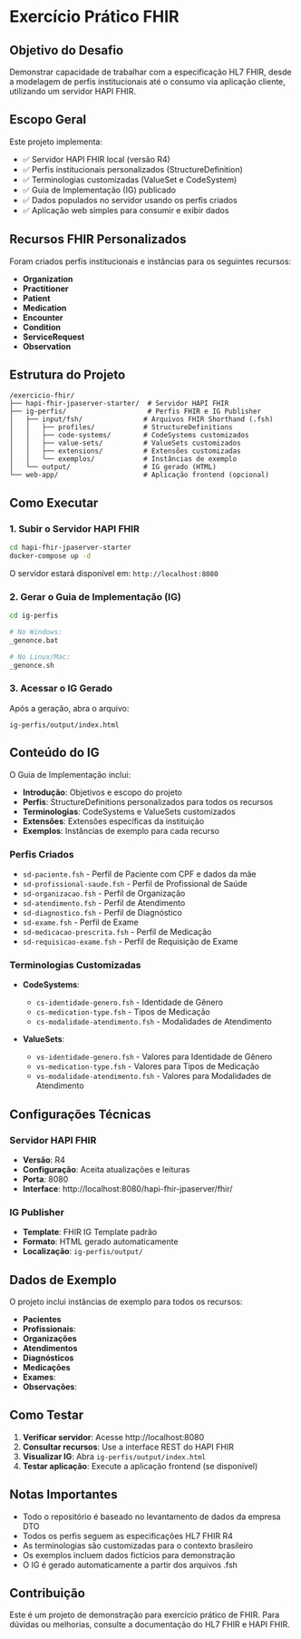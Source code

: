 # Exercício Prático FHIR

## Objetivo do Desafio

Demonstrar capacidade de trabalhar com a especificação HL7 FHIR, desde a modelagem de perfis institucionais até o consumo via aplicação cliente, utilizando um servidor HAPI FHIR.

##  Escopo Geral

Este projeto implementa:

- ✅ Servidor HAPI FHIR local (versão R4)
- ✅ Perfis institucionais personalizados (StructureDefinition)
- ✅ Terminologias customizadas (ValueSet e CodeSystem)
- ✅ Guia de Implementação (IG) publicado
- ✅ Dados populados no servidor usando os perfis criados
- ✅ Aplicação web simples para consumir e exibir dados

## Recursos FHIR Personalizados

Foram criados perfis institucionais e instâncias para os seguintes recursos:

- **Organization** 
- **Practitioner** 
- **Patient** 
- **Medication**
- **Encounter** 
- **Condition** 
- **ServiceRequest** 
- **Observation**

## Estrutura do Projeto

```
/exercicio-fhir/
├── hapi-fhir-jpaserver-starter/  # Servidor HAPI FHIR
├── ig-perfis/                    # Perfis FHIR e IG Publisher
│   ├── input/fsh/               # Arquivos FHIR Shorthand (.fsh)
│   │   ├── profiles/            # StructureDefinitions
│   │   ├── code-systems/        # CodeSystems customizados
│   │   ├── value-sets/          # ValueSets customizados
│   │   ├── extensions/          # Extensões customizadas
│   │   └── exemplos/            # Instâncias de exemplo
│   └── output/                  # IG gerado (HTML)
└── web-app/                     # Aplicação frontend (opcional)
```

## Como Executar

### 1. Subir o Servidor HAPI FHIR

```bash
cd hapi-fhir-jpaserver-starter
docker-compose up -d
```

O servidor estará disponível em: `http://localhost:8080`

### 2. Gerar o Guia de Implementação (IG)

```bash
cd ig-perfis

# No Windows:
_genonce.bat

# No Linux/Mac:
_genonce.sh
```

### 3. Acessar o IG Gerado

Após a geração, abra o arquivo:
```
ig-perfis/output/index.html
```

## Conteúdo do IG

O Guia de Implementação inclui:

- **Introdução**: Objetivos e escopo do projeto
- **Perfis**: StructureDefinitions personalizados para todos os recursos
- **Terminologias**: CodeSystems e ValueSets customizados
- **Extensões**: Extensões específicas da instituição
- **Exemplos**: Instâncias de exemplo para cada recurso

### Perfis Criados

- `sd-paciente.fsh` - Perfil de Paciente com CPF e dados da mãe
- `sd-profissional-saude.fsh` - Perfil de Profissional de Saúde
- `sd-organizacao.fsh` - Perfil de Organização
- `sd-atendimento.fsh` - Perfil de Atendimento
- `sd-diagnostico.fsh` - Perfil de Diagnóstico
- `sd-exame.fsh` - Perfil de Exame
- `sd-medicacao-prescrita.fsh` - Perfil de Medicação
- `sd-requisicao-exame.fsh` - Perfil de Requisição de Exame

### Terminologias Customizadas

- **CodeSystems**:
  - `cs-identidade-genero.fsh` - Identidade de Gênero
  - `cs-medication-type.fsh` - Tipos de Medicação
  - `cs-modalidade-atendimento.fsh` - Modalidades de Atendimento

- **ValueSets**:
  - `vs-identidade-genero.fsh` - Valores para Identidade de Gênero
  - `vs-medication-type.fsh` - Valores para Tipos de Medicação
  - `vs-modalidade-atendimento.fsh` - Valores para Modalidades de Atendimento

## Configurações Técnicas

### Servidor HAPI FHIR
- **Versão**: R4
- **Configuração**: Aceita atualizações e leituras
- **Porta**: 8080
- **Interface**: http://localhost:8080/hapi-fhir-jpaserver/fhir/

### IG Publisher
- **Template**: FHIR IG Template padrão
- **Formato**: HTML gerado automaticamente
- **Localização**: `ig-perfis/output/`

## Dados de Exemplo

O projeto inclui instâncias de exemplo para todos os recursos:

- **Pacientes**
- **Profissionais**:
- **Organizações**
- **Atendimentos**
- **Diagnósticos**
- **Medicações**
- **Exames**: 
- **Observações**: 

## Como Testar

1. **Verificar servidor**: Acesse http://localhost:8080
2. **Consultar recursos**: Use a interface REST do HAPI FHIR
3. **Visualizar IG**: Abra `ig-perfis/output/index.html`
4. **Testar aplicação**: Execute a aplicação frontend (se disponível)

## Notas Importantes

- Todo o repositório é baseado no levantamento de dados da empresa DTO
- Todos os perfis seguem as especificações HL7 FHIR R4
- As terminologias são customizadas para o contexto brasileiro
- Os exemplos incluem dados fictícios para demonstração
- O IG é gerado automaticamente a partir dos arquivos .fsh

## Contribuição

Este é um projeto de demonstração para exercício prático de FHIR. Para dúvidas ou melhorias, consulte a documentação do HL7 FHIR e HAPI FHIR.